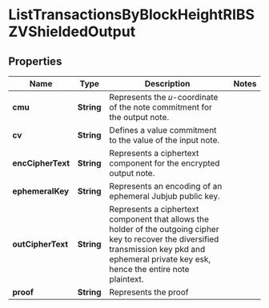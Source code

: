 

# ListTransactionsByBlockHeightRIBSZVShieldedOutput


## Properties

| Name | Type | Description | Notes |
|------------ | ------------- | ------------- | -------------|
|**cmu** | **String** | Represents the 𝑢-coordinate of the note commitment for the output note. |  |
|**cv** | **String** | Defines a value commitment to the value of the input note. |  |
|**encCipherText** | **String** | Represents a ciphertext component for the encrypted output note. |  |
|**ephemeralKey** | **String** | Represents an encoding of an ephemeral Jubjub public key. |  |
|**outCipherText** | **String** | Represents a ciphertext component that allows the holder of the outgoing cipher key to recover the diversified transmission key pkd and ephemeral private key esk, hence the entire note plaintext. |  |
|**proof** | **String** | Represents the proof |  |



